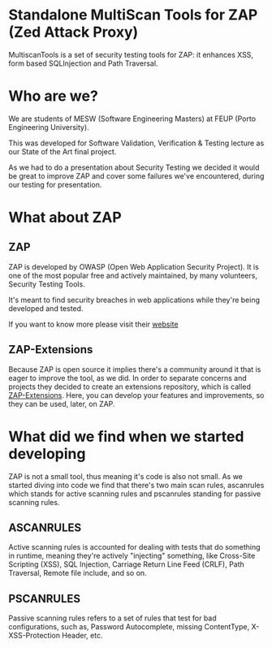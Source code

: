 # Standalone MultiScan Tools for ZAP (Zed Attack Proxy)
MultiscanTools is a set of security testing tools for ZAP: it enhances XSS, form based SQLInjection and Path Traversal.

# Who are we?
We are students of MESW (Software Engineering Masters) at FEUP (Porto Engineering University).

This was developed for Software Validation, Verification & Testing lecture as our State of the Art final project.

As we had to do a presentation about Security Testing we decided it would be great to improve ZAP and cover some failures we've encountered, during our testing for presentation.

# What about ZAP
## ZAP
ZAP is developed by OWASP (Open Web Application Security Project). It is one of the most popular free and actively maintained, by many volunteers, Security Testing Tools.

It's meant to find security breaches in web applications while they're being developed and tested.

If you want to know more please visit their [website](https://www.owasp.org/index.php/OWASP_Zed_Attack_Proxy_Project)

## ZAP-Extensions
Because ZAP is open source it implies there's a community around it that is eager to improve the tool, as we did. In order to separate concerns and projects they decided to create an extensions repository, which is called [ZAP-Extensions](https://github.com/zaproxy/zap-extensions).
Here, you can develop your features and improvements, so they can be used, later, on ZAP.

# What did we find when we started developing
ZAP is not a small tool, thus meaning it's code is also not small.
As we started diving into code we find that there's two main scan rules, ascanrules which stands for active scanning rules and pscanrules standing for passive scanning rules.

## ASCANRULES
Active scanning rules is accounted for dealing with tests that do something in runtime, meaning they're actively "injecting" something, like Cross-Site Scripting (XSS), SQL Injection, Carriage Return Line Feed (CRLF), Path Traversal, Remote file include, and so on.

## PSCANRULES
Passive scanning rules refers to a set of rules that test for bad configurations, such as, Password Autocomplete, missing ContentType, X-XSS-Protection Header, etc.